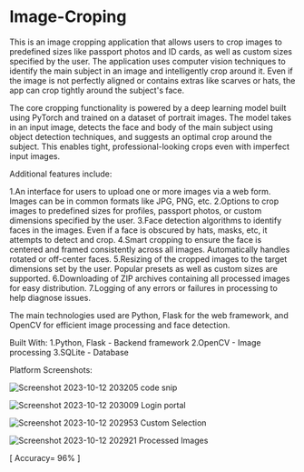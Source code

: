 # Image-Croping
This is an image cropping application that allows users to crop images to predefined sizes like passport photos and ID cards, as well as custom sizes specified by the user. The application uses computer vision techniques to identify the main subject in an image and intelligently crop around it. Even if the image is not perfectly aligned or contains extras like scarves or hats, the app can crop tightly around the subject's face.

The core cropping functionality is powered by a deep learning model built using PyTorch and trained on a dataset of portrait images. The model takes in an input image, detects the face and body of the main subject using object detection techniques, and suggests an optimal crop around the subject. This enables tight, professional-looking crops even with imperfect input images.

Additional features include:

1.An interface for users to upload one or more images via a web form. Images can be in common formats like JPG, PNG, etc.
2.Options to crop images to predefined sizes for profiles, passport photos, or custom dimensions specified by the user.
3.Face detection algorithms to identify faces in the images. Even if a face is obscured by hats, masks, etc, it attempts to detect and crop.
4.Smart cropping to ensure the face is centered and framed consistently across all images. Automatically handles rotated or off-center faces.
5.Resizing of the cropped images to the target dimensions set by the user. Popular presets as well as custom sizes are supported.
6.Downloading of ZIP archives containing all processed images for easy distribution.
7.Logging of any errors or failures in processing to help diagnose issues.

The main technologies used are Python, Flask for the web framework, and OpenCV for efficient image processing and face detection. 

Built With:
1.Python, Flask - Backend framework
2.OpenCV - Image processing
3.SQLite - Database

Platform Screenshots:

![Screenshot 2023-10-12 203205](https://github.com/vaibhav13002/Image-Croping/assets/134428799/d5f11013-fe0d-4bb2-b82e-14b812e107b9)
code snip

![Screenshot 2023-10-12 203009](https://github.com/vaibhav13002/Image-Croping/assets/134428799/a72124e2-0f7f-41fb-ac88-581343eb111a)
Login portal

![Screenshot 2023-10-12 202953](https://github.com/vaibhav13002/Image-Croping/assets/134428799/711c3a8e-c6b7-4d95-9993-7e442ea5e94c)
Custom Selection

![Screenshot 2023-10-12 202921](https://github.com/vaibhav13002/Image-Croping/assets/134428799/d5abc4ed-acc8-4ae7-8e37-5685fe497ee7)
Processed Images

[ Accuracy= 96% ]
